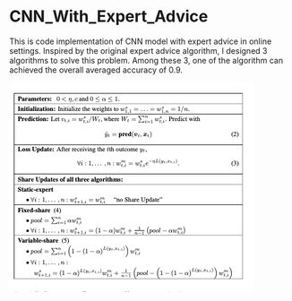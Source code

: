 # CNN_With_Expert_Advice

This is code implementation of CNN model with expert advice in online settings.
Inspired by the original expert advice algorithm, I designed 3 algorithms to solve this problem. Among these 3, one of the algorithm can achieved the overall averaged accuracy of 0.9.


![GitHub Logo](/images/original_expert_advice_algorithm.png)